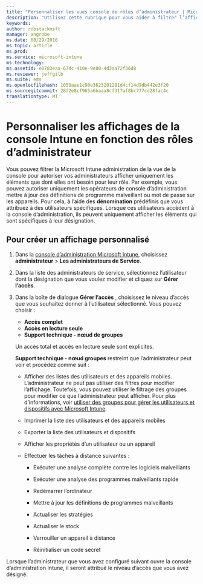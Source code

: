 ```yaml
---
title: "Personnaliser les vues console de rôles d’administrateur | Microsoft Intune"
description: "Utilisez cette rubrique pour vous aider à filtrer l’affichage de la console d’administration Intune pour autoriser vos administrateurs afficher uniquement les éléments que dont elles ont besoin pour leur rôle."
keywords: 
author: robstackmsft
manager: angrobe
ms.date: 08/29/2016
ms.topic: article
ms.prod: 
ms.service: microsoft-intune
ms.technology: 
ms.assetid: e0783eaa-67dc-410e-9e80-4d3aa72f36d8
ms.reviewer: jeffgilb
ms.suite: ems
ms.openlocfilehash: 1059aae1c90e3623201281d4cf14d9db442e3f20
ms.sourcegitcommit: 28f2e8cf965a6baaa8cf317af8bc777cd28fac4c
translationtype: MT
---
```

# Personnaliser les affichages de la console Intune en fonction des rôles d’administrateur
Vous pouvez filtrer la Microsoft Intune administration de la vue de la console pour autoriser vos administrateurs afficher uniquement les éléments que dont elles ont besoin pour leur rôle. Par exemple, vous pouvez autoriser uniquement les opérateurs de console d’administration mettre à jour des définitions de programme malveillant ou mot de passe sur les appareils. Pour cela, à l’aide des **dénomination** prédéfinis que vous attribuez à des utilisateurs spécifiques. Lorsque ces utilisateurs accèdent à la console d’administration, ils peuvent uniquement afficher les éléments qui sont spécifiques à leur désignation.

## Pour créer un affichage personnalisé

1.  Dans la [console d’administration Microsoft Intune](https://manage.microsoft.com), choisissez **administrateur** &gt; **Les administrateurs de Service**.

2.  Dans la liste des administrateurs de service, sélectionnez l’utilisateur dont la désignation que vous voulez modifier et cliquez sur **Gérer l’accès**.

3.  Dans la boîte de dialogue **Gérer l’accès** , choisissez le niveau d’accès que vous souhaitez donner à l’utilisateur sélectionné. Vous pouvez choisir :

    -   **Accès complet**
    -   **Accès en lecture seule**
    -   **Support technique - nœud de groupes**

    Un accès total et accès en lecture seule sont explicites. <!--- **Helpdesk - Groups Node** allows users to choose from one of the following designations that provide custom levels of access to the [!INCLUDE[wit_nextref](../includes/wit_nextref_md.md)] admin console:--->

    **Support technique - nœud groupes** restreint que l’administrateur peut voir et procédez comme suit :

    -   Afficher des listes des utilisateurs et des appareils mobiles. L’administrateur ne peut pas utiliser des filtres pour modifier l’affichage. Toutefois, vous pouvez utiliser le filtrage des groupes pour modifier ce que l’administrateur peut afficher. Pour plus d’informations, voir [utiliser des groupes pour gérer les utilisateurs et dispositifs avec Microsoft Intune](use-groups-to-manage-users-and-devices-with-microsoft-intune.md).

    -   Imprimer la liste des utilisateurs et des appareils mobiles

    -   Exporter la liste des utilisateurs et dispositifs

    -   Afficher les propriétés d’un utilisateur ou un appareil

    -   Effectuer les tâches à distance suivantes :

        -   Exécuter une analyse complète contre les logiciels malveillants

        -   Exécuter une analyse des programmes malveillants rapide

        -   Redémarrer l’ordinateur

        -   Mettre à jour les définitions de programmes malveillants

        -   Actualiser les stratégies

        -   Actualiser le stock

        -   Verrouiller un appareil à distance

        -   Réinitialiser un code secret

Lorsque l’administrateur que vous avez configuré suivant ouvre la console d’administration Intune, il seront attribué le niveau d’accès que vous avez désigné.
